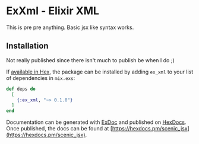 # ExXml - Elixir XML

This is pre pre anything. Basic jsx like syntax works.

## Installation

Not really published since there isn't much to publish be when I do ;)

If [available in Hex](https://hex.pm/docs/publish), the package can be installed
by adding `ex_xml` to your list of dependencies in `mix.exs`:

```elixir
def deps do
  [
    {:ex_xml, "~> 0.1.0"}
  ]
end
```

Documentation can be generated with [ExDoc](https://github.com/elixir-lang/ex_doc)
and published on [HexDocs](https://hexdocs.pm). Once published, the docs can
be found at [https://hexdocs.pm/scenic_jsx](https://hexdocs.pm/scenic_jsx).

